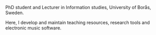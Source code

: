 PhD student and Lecturer in Information studies, University of Borås, Sweden.

Here, I develop and maintain teaching resources, research tools and electronic music software.
